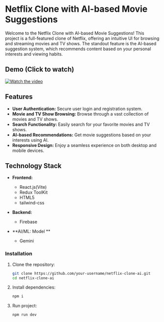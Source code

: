 # Netflix Clone with AI-based Movie Suggestions

Welcome to the Netflix Clone with AI-based Movie Suggestions! This project is a full-featured clone of Netflix, offering an intuitive UI for browsing and streaming movies and TV shows. The standout feature is the AI-based suggestion system, which recommends content based on your personal interests and viewing habits.

## Demo (Click to watch)
  [![Watch the video](https://img.youtube.com/vi/mR-BC553cEs/maxresdefault.jpg)](https://youtu.be/mR-BC553cEs)

## Features

- **User Authentication:** Secure user login and registration system.
- **Movie and TV Show Browsing:** Browse through a vast collection of movies and TV shows.
- **Search Functionality:** Easily search for your favorite movies and TV shows.
- **AI-based Recommendations:** Get movie suggestions based on your interests using AI.
- **Responsive Design:** Enjoy a seamless experience on both desktop and mobile devices.

## Technology Stack

- **Frontend:**
  - React.js(Vite)
  - Redux ToolKit
  - HTML5
  - tailwind-css

- **Backend:**
  - Firebase

- **AI/ML: Model **
  - Gemini

### Installation

1. Clone the repository:
   ```bash
   git clone https://github.com/your-username/netflix-clone-ai.git
   cd netflix-clone-ai
2. Install dependencies:
   ```bash
   npm i 
3. Run project:
   ```bash
   npm run dev 
